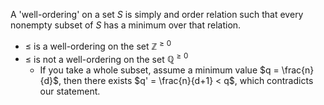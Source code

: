 A 'well-ordering' on a set $S$ is simply and order relation such that every nonempty subset of $S$ has a minimum over that relation.

- $\leq$ is a well-ordering on the set $\mathbb{Z}^{\geq 0}$ 
- $\leq$ is not a well-ordering on the set $\mathbb{Q}^{\geq 0}$
	- If you take a whole subset, assume a minimum value $q = \frac{n}{d}$, then there exists $q' = \frac{n}{d+1} < q$, which contradicts our statement.
	